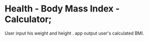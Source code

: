 # Health - Body Mass Index - Calculator;

User input his weight and height .
app output user's calculated BMI. 
